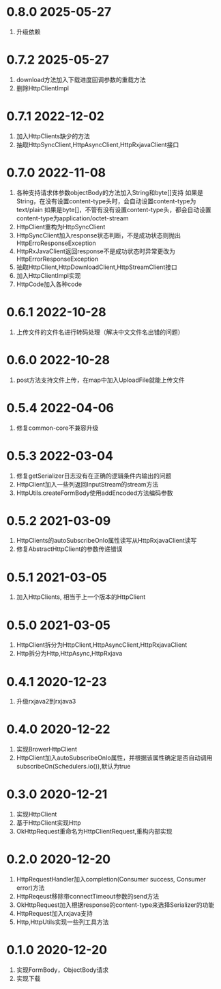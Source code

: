 # 0.8.0 2025-05-27
1. 升级依赖

# 0.7.2 2025-05-27
1. download方法加入下载进度回调参数的重载方法
2. 删除HttpClientImpl

# 0.7.1 2022-12-02
1. 加入HttpClients缺少的方法
2. 抽取HttpSyncClient,HttpAsyncClient,HttpRxjavaClient接口

# 0.7.0 2022-11-08
1. 各种支持请求体参数objectBody的方法加入String和byte[]支持
   如果是String，在没有设置content-type头时，会自动设置content-type为text/plain
   如果是byte[]，不管有没有设置content-type头，都会自动设置content-type为application/octet-stream
2. HttpClient重构为HttpSyncClient
3. HttpSyncClient加入response状态判断，不是成功状态则抛出HttpErroResponseException
4. HttpRxJavaClient返回response不是成功状态时异常更改为HttpErrorResponseException
5. 抽取HttpClient,HttpDownloadClient,HttpStreamClient接口
6. 加入HttpClientImpl实现
7. HttpCode加入各种code

# 0.6.1 2022-10-28
1. 上传文件的文件名进行转码处理（解决中文文件名出错的问题）

# 0.6.0 2022-10-28
1. post方法支持文件上传，在map中加入UploadFile就能上传文件

# 0.5.4 2022-04-06
1. 修复common-core不兼容升级

# 0.5.3 2022-03-04
1. 修复getSerializer日志没有在正确的逻辑条件内输出的问题
2. HttpClient加入一些列返回InputStream的stream方法
3. HttpUtils.createFormBody使用addEncoded方法编码参数

# 0.5.2 2021-03-09
1. HttpClients的autoSubscribeOnIo属性读写从HttpRxjavaClient读写
1. 修复AbstractHttpClient的参数传递错误

# 0.5.1 2021-03-05
1. 加入HttpClients, 相当于上一个版本的HttpClient

# 0.5.0 2021-03-05
1. HttpClient拆分为HttpClient,HttpAsyncClient,HttpRxjavaClient
2. Http拆分为Http,HttpAsync,HttpRxjava

# 0.4.1 2020-12-23
1. 升级rxjava2到rxjava3

# 0.4.0 2020-12-22
1. 实现BrowerHttpClient
2. HttpClient加入autoSubscribeOnIo属性，并根据该属性确定是否自动调用subscribeOn(Schedulers.io()),默认为true

# 0.3.0 2020-12-21 
1. 实现HttpClient
2. 基于HttpClient实现Http
3. OkHttpRequest重命名为HttpClientRequest,重构内部实现

# 0.2.0 2020-12-20
1. HttpRequestHandler加入completion(Consumer<T> success, Consumer<HttpErrorResponse> error)方法
2. HttpReqeust移除带connectTimeout参数的send方法
3. OkHttpRequest加入根据response的content-type来选择Serializer的功能
4. HttpRequest加入rxjava支持
5. Http,HttpUtils实现一些列工具方法

# 0.1.0 2020-12-20
1. 实现FormBody，ObjectBody请求
2. 实现下载
